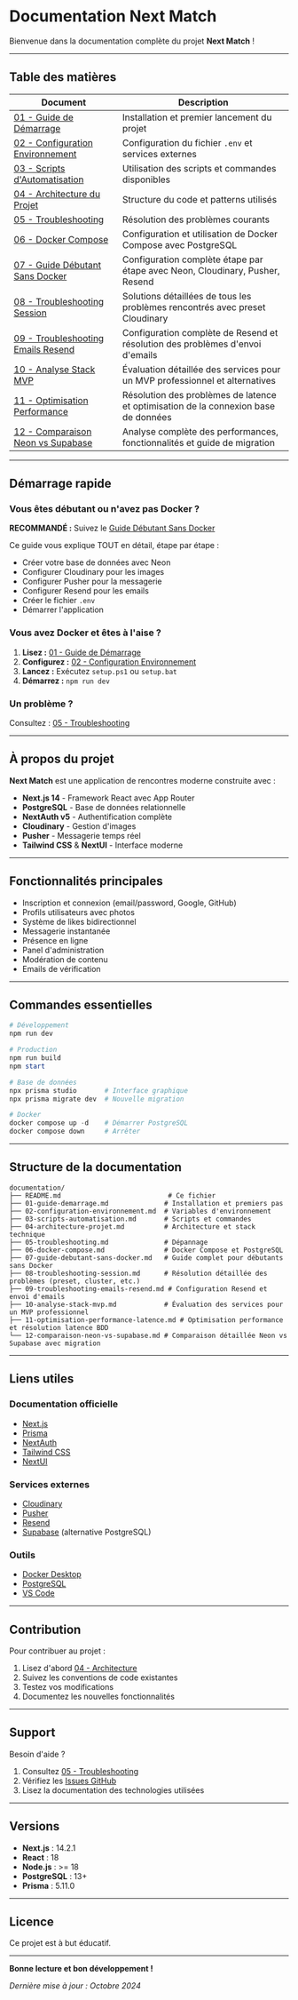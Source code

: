 # Documentation Next Match

Bienvenue dans la documentation complète du projet **Next Match** !

---

## Table des matières

| Document | Description |
|----------|-------------|
| [01 - Guide de Démarrage](./01-guide-demarrage.md) | Installation et premier lancement du projet |
| [02 - Configuration Environnement](./02-configuration-environnement.md) | Configuration du fichier `.env` et services externes |
| [03 - Scripts d'Automatisation](./03-scripts-automatisation.md) | Utilisation des scripts et commandes disponibles |
| [04 - Architecture du Projet](./04-architecture-projet.md) | Structure du code et patterns utilisés |
| [05 - Troubleshooting](./05-troubleshooting.md) | Résolution des problèmes courants |
| [06 - Docker Compose](./06-docker-compose.md) | Configuration et utilisation de Docker Compose avec PostgreSQL |
| [07 - Guide Débutant Sans Docker](./07-guide-debutant-sans-docker.md) | Configuration complète étape par étape avec Neon, Cloudinary, Pusher, Resend |
| [08 - Troubleshooting Session](./08-troubleshooting-session.md) | Solutions détaillées de tous les problèmes rencontrés avec preset Cloudinary |
| [09 - Troubleshooting Emails Resend](./09-troubleshooting-emails-resend.md) | Configuration complète de Resend et résolution des problèmes d'envoi d'emails |
| [10 - Analyse Stack MVP](./10-analyse-stack-mvp.md) | Évaluation détaillée des services pour un MVP professionnel et alternatives |
| [11 - Optimisation Performance](./11-optimisation-performance-latence.md) | Résolution des problèmes de latence et optimisation de la connexion base de données |
| [12 - Comparaison Neon vs Supabase](./12-comparaison-neon-vs-supabase.md) | Analyse complète des performances, fonctionnalités et guide de migration |

---

## Démarrage rapide

### Vous êtes débutant ou n'avez pas Docker ?

**RECOMMANDÉ :** Suivez le [Guide Débutant Sans Docker](./07-guide-debutant-sans-docker.md)

Ce guide vous explique TOUT en détail, étape par étape :
- Créer votre base de données avec Neon
- Configurer Cloudinary pour les images
- Configurer Pusher pour la messagerie
- Configurer Resend pour les emails
- Créer le fichier `.env`
- Démarrer l'application

### Vous avez Docker et êtes à l'aise ?

1. **Lisez :** [01 - Guide de Démarrage](./01-guide-demarrage.md)
2. **Configurez :** [02 - Configuration Environnement](./02-configuration-environnement.md)
3. **Lancez :** Exécutez `setup.ps1` ou `setup.bat`
4. **Démarrez :** `npm run dev`

### Un problème ?

Consultez : [05 - Troubleshooting](./05-troubleshooting.md)

---

## À propos du projet

**Next Match** est une application de rencontres moderne construite avec :

- **Next.js 14** - Framework React avec App Router
- **PostgreSQL** - Base de données relationnelle
- **NextAuth v5** - Authentification complète
- **Cloudinary** - Gestion d'images
- **Pusher** - Messagerie temps réel
- **Tailwind CSS** & **NextUI** - Interface moderne

---

## Fonctionnalités principales

- Inscription et connexion (email/password, Google, GitHub)
- Profils utilisateurs avec photos
- Système de likes bidirectionnel
- Messagerie instantanée
- Présence en ligne
- Panel d'administration
- Modération de contenu
- Emails de vérification

---

## Commandes essentielles

```powershell
# Développement
npm run dev

# Production
npm run build
npm start

# Base de données
npx prisma studio       # Interface graphique
npx prisma migrate dev  # Nouvelle migration

# Docker
docker compose up -d    # Démarrer PostgreSQL
docker compose down     # Arrêter
```

---

## Structure de la documentation

```
documentation/
├── README.md                           # Ce fichier
├── 01-guide-demarrage.md              # Installation et premiers pas
├── 02-configuration-environnement.md  # Variables d'environnement
├── 03-scripts-automatisation.md       # Scripts et commandes
├── 04-architecture-projet.md          # Architecture et stack technique
├── 05-troubleshooting.md              # Dépannage
├── 06-docker-compose.md               # Docker Compose et PostgreSQL
├── 07-guide-debutant-sans-docker.md   # Guide complet pour débutants sans Docker
├── 08-troubleshooting-session.md      # Résolution détaillée des problèmes (preset, cluster, etc.)
├── 09-troubleshooting-emails-resend.md # Configuration Resend et envoi d'emails
├── 10-analyse-stack-mvp.md            # Évaluation des services pour un MVP professionnel
├── 11-optimisation-performance-latence.md # Optimisation performance et résolution latence BDD
└── 12-comparaison-neon-vs-supabase.md # Comparaison détaillée Neon vs Supabase avec migration
```

---

## Liens utiles

### Documentation officielle
- [Next.js](https://nextjs.org/docs)
- [Prisma](https://www.prisma.io/docs)
- [NextAuth](https://next-auth.js.org)
- [Tailwind CSS](https://tailwindcss.com/docs)
- [NextUI](https://nextui.org)

### Services externes
- [Cloudinary](https://cloudinary.com)
- [Pusher](https://pusher.com)
- [Resend](https://resend.com)
- [Supabase](https://supabase.com) (alternative PostgreSQL)

### Outils
- [Docker Desktop](https://www.docker.com/products/docker-desktop/)
- [PostgreSQL](https://www.postgresql.org/download/windows/)
- [VS Code](https://code.visualstudio.com)

---

## Contribution

Pour contribuer au projet :

1. Lisez d'abord [04 - Architecture](./04-architecture-projet.md)
2. Suivez les conventions de code existantes
3. Testez vos modifications
4. Documentez les nouvelles fonctionnalités

---

## Support

Besoin d'aide ?

1. Consultez [05 - Troubleshooting](./05-troubleshooting.md)
2. Vérifiez les [Issues GitHub](../../issues)
3. Lisez la documentation des technologies utilisées

---

## Versions

- **Next.js** : 14.2.1
- **React** : 18
- **Node.js** : >= 18
- **PostgreSQL** : 13+
- **Prisma** : 5.11.0

---

## Licence

Ce projet est à but éducatif.

---

**Bonne lecture et bon développement !**

*Dernière mise à jour : Octobre 2024*
